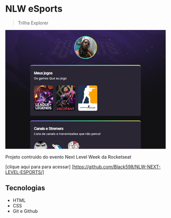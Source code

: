 # NLW eSports 
>Trilha Explorer

![preview](./github/preview.png)

Projeto contruido do evento Next Level Week da Rocketseat

[clique aqui para para acessar] [https://github.com/Black598/NLW-NEXT-LEVEL-ESPORTS/]

## Tecnologias 
- HTML
- CSS
- Git e Github
